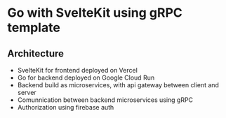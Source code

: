 # Go with SvelteKit using gRPC template

## Architecture
- SvelteKit for frontend deployed on Vercel
- Go for backend deployed on Google Cloud Run
- Backend build as microservices, with api gateway between client and server
- Comunnication between backend microservices using gRPC
- Authorization using firebase auth
